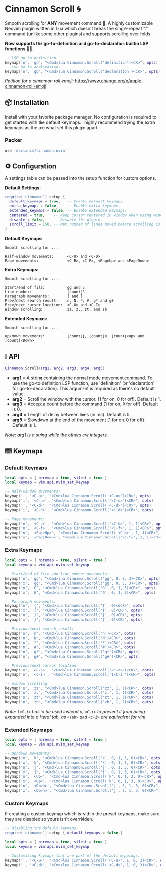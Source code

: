 # Cinnamon Scroll 🌀

Smooth scrolling for __ANY__ movement command 🤯. A highly customizable Neovim
plugin written in Lua which doesn't break the single-repeat "." command (unlike
some other plugins) and supports scrolling over folds.

__Now supports the go-to-definition and go-to-declaration builtin LSP functions 🥳🎉.__

```lua
-- LSP go-to-definition.
keymap('n', 'gd', "<Cmd>lua Cinnamon.Scroll('definition')<CR>", opts)
-- LSP go-to-declaration.
keymap('n', 'gD', "<Cmd>lua Cinnamon.Scroll('declaration')<CR>", opts)
```

_Petition for a cinnamon roll emoji:_ <https://www.change.org/p/apple-cinnamon-roll-emoji>

## 📦 Installation

Install with your favorite package manager. No configuration is required to get
started with the default keymaps. I highly recommend trying the extra keymaps as
the are what set this plugin apart.

### Packer

```lua
use 'declancm/cinnamon.nvim'
```

## ⚙️ Configuration

A settings table can be passed into the setup function for custom options.

__Default Settings:__

```lua
require('cinnamon').setup {
  default_keymaps = true,   -- Enable default keymaps.
  extra_keymaps = false,    -- Enable extra keymaps.
  extended_keymaps = false, -- Enable extended keymaps.
  centered = true,    -- Keep cursor centered in window when using window scrolling.
  disable = false,    -- Disable the plugin.
  scroll_limit = 150, -- Max number of lines moved before scrolling is skipped.
}
```

__Default Keymaps:__

```
Smooth scrolling for ...

Half-window movements:      <C-U> and <C-D>
Page movements:             <C-B>, <C-F>, <PageUp> and <PageDown>
```

__Extra Keymaps:__

```
Smooth scrolling for ...

Start/end of file:          gg and G
Line number:                [count]G
Paragraph movements:        { and }
Prev/next search result:    n, N, *, #, g* and g#
Prev/next cursor location:  <C-O> and <C-I>
Window scrolling:           zz, z., zt, and zb
```

__Extended Keymaps:__

```
Smooth scrolling for ...

Up/down movements:          [count]j, [count]k, [count]<Up> and [count]<Down>
```

## ℹ️ API

```lua
Cinnamon.Scroll(arg1, arg2, arg3, arg4, arg5)
```

* __arg1__ = A string containing the normal mode movement command. To use the
  go-to-definition LSP function, use 'definition' (or 'declaration' for
  go-to-declaration). This argument is required as there's no default value.
* __arg2__ = Scroll the window with the cursor. (1 for on, 0 for off). Default is 1.
* __arg3__ = Accept a count before the command (1 for on, 0 for off). Default is 0.
* __arg4__ = Length of delay between lines (in ms). Default is 5.
* __arg5__ = Slowdown at the end of the movement (1 for on, 0 for off). Default is 1.

_Note: arg1 is a string while the others are integers._

## ⌨️ Keymaps

### Default Keymaps

```lua
local opts = { noremap = true, silent = true }
local keymap = vim.api.nvim_set_keymap

-- Half-window movements:
keymap('', '<C-u>', "<Cmd>lua Cinnamon.Scroll('<C-u>')<CR>", opts)
keymap('i', '<C-u>', "<Cmd>lua Cinnamon.Scroll('<C-u>')<CR>", opts)
keymap('', '<C-d>', "<Cmd>lua Cinnamon.Scroll('<C-d>')<CR>", opts)
keymap('i', '<C-d>', "<Cmd>lua Cinnamon.Scroll('<C-d>')<CR>", opts)

-- Page movements:
keymap('n', '<C-b>', "<Cmd>lua Cinnamon.Scroll('<C-b>', 1, 1)<CR>", opts)
keymap('n', '<C-f>', "<Cmd>lua Cinnamon.Scroll('<C-f>', 1, 1)<CR>", opts)
keymap('n', '<PageUp>', "<Cmd>lua Cinnamon.Scroll('<C-b>', 1, 1)<CR>", opts)
keymap('n', '<PageDown>', "<Cmd>lua Cinnamon.Scroll('<C-f>', 1, 1)<CR>", opts)
```

### Extra Keymaps

```lua
local opts = { noremap = true, silent = true }
local keymap = vim.api.nvim_set_keymap

-- Start/end of file and line number movements:
keymap('n', 'gg', "<Cmd>lua Cinnamon.Scroll('gg', 0, 0, 3)<CR>", opts)
keymap('x', 'gg', "<Cmd>lua Cinnamon.Scroll('gg', 0, 0, 3)<CR>", opts)
keymap('n', 'G', "<Cmd>lua Cinnamon.Scroll('G', 0, 1, 3)<CR>", opts)
keymap('x', 'G', "<Cmd>lua Cinnamon.Scroll('G', 0, 1, 3)<CR>", opts)

-- Paragraph movements:
keymap('n', '{', "<Cmd>lua Cinnamon.Scroll('{', 0)<dCR>", opts)
keymap('x', '{', "<Cmd>lua Cinnamon.Scroll('{', 0)<CR>", opts)
keymap('n', '}', "<Cmd>lua Cinnamon.Scroll('}', 0)<CR>", opts)
keymap('x', '}', "<Cmd>lua Cinnamon.Scroll('}', 0)<CR>", opts)

-- Previous/next search result:
keymap('n', 'n', "<Cmd>lua Cinnamon.Scroll('n')<CR>", opts)
keymap('n', 'N', "<Cmd>lua Cinnamon.Scroll('N')<CR>", opts)
keymap('n', '*', "<Cmd>lua Cinnamon.Scroll('*')<CR>", opts)
keymap('n', '#', "<Cmd>lua Cinnamon.Scroll('#')<CR>", opts)
keymap('n', 'g*', "<Cmd>lua Cinnamon.Scroll('g*')<CR>", opts)
keymap('n', 'g#', "<Cmd>lua Cinnamon.Scroll('g#')<CR>", opts)

-- Previous/next cursor location:
keymap('n', '<C-o>', "<Cmd>lua Cinnamon.Scroll('<C-o>')<CR>", opts)
keymap('n', '<C-i>', "<Cmd>lua Cinnamon.Scroll('1<C-i>')<CR>", opts)

-- Window scrolling:
keymap('n', 'zz', "<Cmd>lua Cinnamon.Scroll('zz', 1, 1)<CR>", opts)
keymap('n', 'z.', "<Cmd>lua Cinnamon.Scroll('z.', 1, 1)<CR>", opts)
keymap('n', 'zt', "<Cmd>lua Cinnamon.Scroll('zt', 1, 1)<CR>", opts)
keymap('n', 'zb', "<Cmd>lua Cinnamon.Scroll('zb', 1, 1)<CR>", opts)
```

_Note: `1<C-i>` has to be used instead of `<C-i>` to prevent it from being
expanded into a literal tab, as `<Tab>` and `<C-i>` are equivalent for vim._

### Extended Keymaps

```lua
local opts = { noremap = true, silent = true }
local keymap = vim.api.nvim_set_keymap

-- Up/down movements:
keymap('n', 'k', "<Cmd>lua Cinnamon.Scroll('k', 0, 1, 3, 0)<CR>", opts)
keymap('x', 'k', "<Cmd>lua Cinnamon.Scroll('k', 0, 1, 3, 0)<CR>", opts)
keymap('n', 'j', "<Cmd>lua Cinnamon.Scroll('j', 0, 1, 3, 0)<CR>", opts)
keymap('x', 'j', "<Cmd>lua Cinnamon.Scroll('j', 0, 1, 3, 0)<CR>", opts)
keymap('n', '<Up>', "<Cmd>lua Cinnamon.Scroll('k', 0, 1, 3, 0)<CR>", opts)
keymap('x', '<Up>', "<Cmd>lua Cinnamon.Scroll('k', 0, 1, 3, 0)<CR>", opts)
keymap('n', '<Down>', "<Cmd>lua Cinnamon.Scroll('j', 0, 1, 3, 0)<CR>", opts)
keymap('x', '<Down>', "<Cmd>lua Cinnamon.Scroll('j', 0, 1, 3, 0)<CR>", opts)
```
### Custom Keymaps

If creating a custom keymap which is within the preset keymaps, make sure they 
are disabled so yours isn't overridden.

```lua
-- Disabling the default keymaps.
require('cinnamon').setup { default_keymaps = false }

local opts = { noremap = true, silent = true }
local keymap = vim.api.nvim_set_keymap

-- Customizing keymaps that are part of the default mappings.
keymap('', '<C-u>', "<Cmd>lua Cinnamon.Scroll('<C-u>', 1, 0, 3)<CR>", opts)
keymap('', '<C-d>', "<Cmd>lua Cinnamon.Scroll('<C-d>', 1, 0, 3)<CR>", opts)
```
